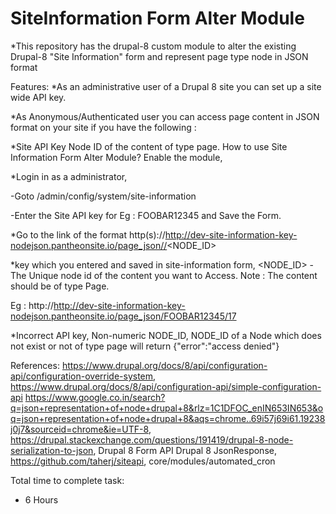 # SiteInformation Form Alter Module
*This repository has the drupal-8 custom module to alter the existing Drupal-8 "Site Information" form and represent page type node in JSON format

Features:
*As an administrative user of a Drupal 8 site you can set up a site wide API key.

*As Anonymous/Authenticated user you can access page content in JSON format on your site if you have the following :

*Site API Key Node ID of the content of type page. How to use Site Information Form Alter Module? Enable the module,

*Login in as a administrator,

-Goto /admin/config/system/site-information

-Enter the Site API key for Eg : FOOBAR12345 and Save the Form.

*Go to the link of the format http(s)://http://dev-site-information-key-nodejson.pantheonsite.io/page_json//<NODE_ID>

*key which you entered and saved in site-information form, <NODE_ID> - The Unique node id of the content you want to Access. Note : The content should be of type Page.

Eg : http://http://dev-site-information-key-nodejson.pantheonsite.io/page_json/FOOBAR12345/17

*Incorrect API key, Non-numeric NODE_ID, NODE_ID of a Node which does not exist or not of type page will return {"error":"access denied"}

References:
https://www.drupal.org/docs/8/api/configuration-api/configuration-override-system,   https://www.drupal.org/docs/8/api/configuration-api/simple-configuration-api https://www.google.co.in/search?q=json+representation+of+node+drupal+8&rlz=1C1DFOC_enIN653IN653&oq=json+representation+of+node+drupal+8&aqs=chrome..69i57j69i61.19238j0j7&sourceid=chrome&ie=UTF-8,    https://drupal.stackexchange.com/questions/191419/drupal-8-node-serialization-to-json,    Drupal 8 Form API Drupal 8 JsonResponse,     https://github.com/taherj/siteapi,    core/modules/automated_cron

Total time to complete task:
- 6 Hours
